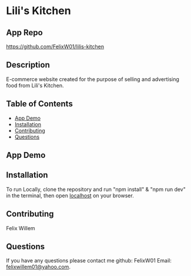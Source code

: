 # Lili's Kitchen

## App Repo 
https://github.com/FelixW01/lilis-kitchen

## Description
E-commerce website created for the purpose of selling and advertising food from Lili's Kitchen.

## Table of Contents
- [App Demo](#app-demo)
- [Installation](#installation)
- [Contributing](#contributing)
- [Questions](#questions)

## App Demo

## Installation
To run Locally, clone the repository and run "npm install" & "npm run dev" in the terminal, then open [localhost](http://127.0.0.1:5173/) on your browser.

## Contributing
Felix Willem

## Questions
If you have any questions please contact me github: FelixW01 Email: felixwillem01@yahoo.com.
